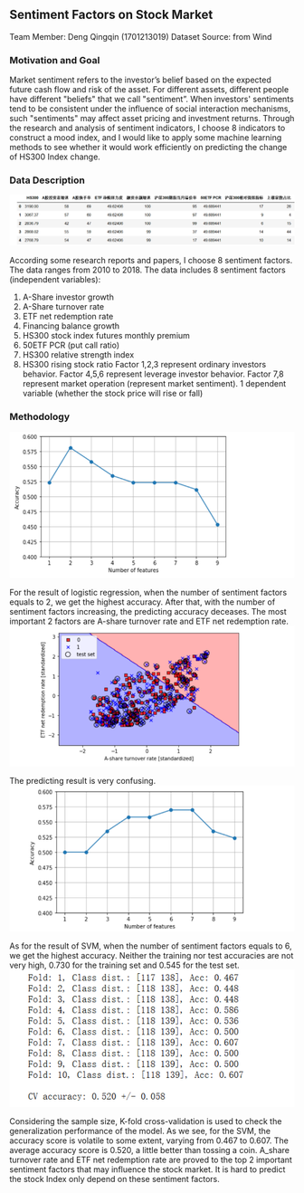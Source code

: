 ## Sentiment Factors on Stock Market 
Team Member: Deng Qingqin (1701213019)
Dataset Source: from Wind
### Motivation and Goal
Market sentiment refers to the investor’s belief based on the expected future cash flow and risk of the asset. For different assets, different people have different "beliefs" that we call "sentiment”. When investors' sentiments tend to be consistent under the influence of social interaction mechanisms, such "sentiments" may affect asset pricing and investment returns.
Through the research and analysis of sentiment indicators, I choose 8 indicators to construct a mood index, and I would like to apply some machine learning methods to see whether it would work efficiently on predicting the change of HS300 Index change.
### Data Description
![alt text](https://github.com/DengQingqin/PHBS_TQFML-Sentiment-Measures-on-Stock-Market/blob/master/1.png "Logo Title Text 1")

According some research reports and papers, I choose 8 sentiment factors.
The data ranges from 2010 to 2018.
The data includes 8 sentiment factors (independent variables):
1.	A-Share investor growth
2.	A-Share turnover rate
3.	ETF net redemption rate
4.	Financing balance growth
5.	HS300 stock index futures monthly premium
6.	50ETF PCR (put call ratio)
7.	HS300 relative strength index
8.	HS300 rising stock ratio
Factor 1,2,3 represent ordinary investors behavior.
Factor 4,5,6 represent leverage investor behavior.
Factor 7,8 represent market operation (represent market sentiment).
1 dependent variable (whether the stock price will rise or fall)
### Methodology
![alt text](https://github.com/DengQingqin/PHBS_TQFML-Sentiment-Measures-on-Stock-Market/blob/master/2.png "Logo Title Text 1")

For the result of logistic regression, when the number of sentiment factors equals to 2, we get the highest accuracy. After that, with the number of sentiment factors increasing, the predicting accuracy deceases. The most important 2 factors are A-share turnover rate and ETF net redemption rate. 
![alt text](https://github.com/DengQingqin/PHBS_TQFML-Sentiment-Measures-on-Stock-Market/blob/master/3.png "Logo Title Text 1")

The predicting result is very confusing.
![alt text](https://github.com/DengQingqin/PHBS_TQFML-Sentiment-Measures-on-Stock-Market/blob/master/4.png "Logo Title Text 1")

As for the result of SVM, when the number of sentiment factors equals to 6, we get the highest accuracy. Neither the training nor test accuracies are not very high, 0.730 for the training set and 0.545 for the test set. 
![alt text](https://github.com/DengQingqin/PHBS_TQFML-Sentiment-Measures-on-Stock-Market/blob/master/5.png "Logo Title Text 1")

Considering the sample size, K-fold cross-validation is used to check the generalization performance of the model. As we see, for the SVM, the accuracy score is volatile to some extent, varying from 0.467 to 0.607. The average accuracy score is 0.520, a little better than tossing a coin.
A_share turnover rate and ETF net redemption rate are proved to the top 2 important sentiment factors that may influence the stock market.
It is hard to predict the stock Index only depend on these sentiment factors.

